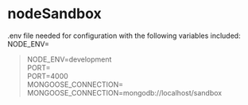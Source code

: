 # nodeSandbox

.env file needed for configuration with the following variables included: <br />
NODE_ENV= <br />
>NODE_ENV=development <br />
PORT= <br />
>PORT=4000 <br />
MONGOOSE_CONNECTION= <br />
>MONGOOSE_CONNECTION=mongodb://localhost/sandbox <br />